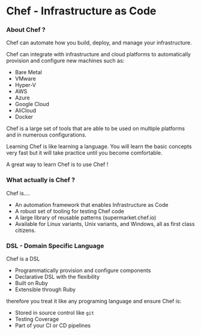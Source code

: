 # Chef - Infrastructure as Code
  
### About Chef ?
Chef can automate how you build, deploy, and manage your infrastructure.
  
Chef can integrate with infrastructure and cloud platforms to automatically provision and configure new machines such as:
- Bare Metal
- VMware
- Hyper-V
- AWS
- Azure
- Google Cloud
- AliCloud
- Docker
  
Chef is a large set of tools that are able to be used on multiple platforms and in numerous configurations. 
  
Learning Chef is like learning a language. You will learn the basic concepts very fast but it will take practice until you become comfortable.
  
A great way to learn Chef is to use Chef !
  
### What actually is Chef ?
Chef is....
- An automation framework that enables Infrastructure as Code
- A robust set of tooling for testing Chef code
- A large library of reusable patterns (supermarket.chef.io)
- Available for Linux variants, Unix variants, and Windows, all as first class citizens.
  
### DSL - Domain Specific Language
Chef is a DSL
- Programmatically provision and configure components
- Declarative DSL with the flexibility 
- Built on Ruby
- Extensible through Ruby
  
therefore you treat it like any programing language and ensure Chef is:
- Stored in source control like `git`
- Testing Coverage
- Part of your CI or CD pipelines
